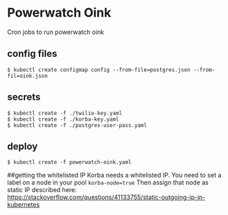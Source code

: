 Powerwatch Oink
===============

Cron jobs to run powerwatch oink

## config files

```
$ kubectl create configmap config --from-file=postgres.json --from-fil=oink.json
```

## secrets

```
$ kubectl create -f ./twilio-key.yaml
$ kubectl create -f ./korba-key.yaml
$ kubectl create -f ./postgres-user-pass.yaml
```

## deploy
```
$ kubectl create -f powerwatch-oink.yaml
```

##getting the whitelisted IP
Korba needs a whitelisted IP. You need to set a label on a node in your pool
```korba-node=true```
Then assign that node as static IP described here:
https://stackoverflow.com/questions/41133755/static-outgoing-ip-in-kubernetes
